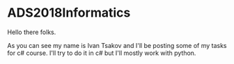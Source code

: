 # ADS2018Informatics


Hello there folks.

As you can see my name is Ivan Tsakov and I'll be posting some of my tasks for c# course. I'll try to do it in c# but I'll mostly work with python.



